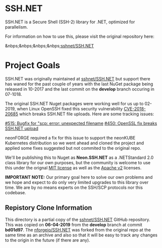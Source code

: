﻿SSH.NET
=======
SSH.NET is a Secure Shell (SSH-2) library for .NET, optimized for parallelism.

For information on how to use this, please visit the original repository here:

&nbps;&nbps;&nbps;&nbps;[sshnet/SSH.NET](https://github.com/sshnet/SSH.NET)

# Project Goals

SSH.NET was originally maintained at [sshnet/SSH.NET](https://github.com/sshnet/SSH.NET) but support there has waned for the past couple of years with the last NuGet package being released in 10-2017 and the last commit on the **develop** branch occuring in 07-1018.

The original SSH.NET Nuget packages were working well for us up to 02-2019, when Linux OpenSSH fixed this security vulnerability [CVE-2018-20685](http://changelogs.ubuntu.com/changelogs/pool/main/o/openssh/openssh_7.2p2-4ubuntu2.7/changelog) which breaks SSH.NET file uploads.  Here are some tracking issues:

[#515: Bugfix for "scp: error: unexpected filename](https://github.com/sshnet/SSH.NET/pull/515)
[#450: OpenSSL fix breaks SSH.NET upload](https://github.com/nforgeio/neonKUBE/issues/450)

neonFORGE required a fix for this issue to support the neonKUBE Kubernetes distribution so we went ahead and cloned the project and applied some fixes suggested but not commited to the original repo.

We'll be publishing this to Nuget as **Neon.SSH.NET** as a .NETStandard 2.0 class library for our own purposes, but the community is welcome to use this under the orignal [MIT license](https://opensource.org/licenses/MIT) as well as the [Apache v2](https://opensource.org/licenses/Apache-2.0) licenses.

**IMPORTANT NOTE:** Our primary goal here to solve our own problems and we hope and expect to do only very limited upgrades to this library over time.  We are by no means experts on the SSH/SCP protocols nor this codebase. 

## Repistory Clone Information

This directory is a partial copy of the [sshnet/SSH.NET](https://github.com/sshnet/SSH.NET) GitHub repository.  This was copied on **06-04-2019** from the **develop** branch at commit **bd01d97**.  The [nforgeio/SSH.NET](https://github.com/nforgeio/SSH.NET) was forked from the original repo at the same time as an archive and also so that it will be easy to track any changes to the origin in the future (if there are any).
